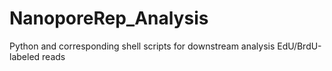 # NanoporeRep_Analysis
Python and corresponding shell scripts for downstream analysis EdU/BrdU-labeled reads 
